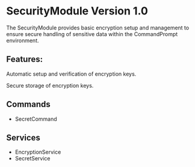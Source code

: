 # SecurityModule Version 1.0
The SecurityModule provides basic encryption setup and management to ensure secure handling of sensitive data within the CommandPrompt environment.

## Features:

Automatic setup and verification of encryption keys.

Secure storage of encryption keys.

## Commands
- SecretCommand

## Services
- EncryptionService
- SecretService


